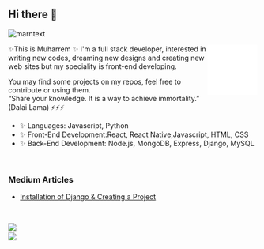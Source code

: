 <!-- <img src="https://github-readme-stats.vercel.app/api?username=marntext&show_icons=true&theme=tokyonight" align='right' width="55%"> -->
## Hi there 👋
<p align="left"> <img src="https://komarev.com/ghpvc/?username=marntext" alt="marntext" /> </p>
<img src="./animation_500_kd7ngokt.gif" alt="react-native" width="20%" height="20%" align="right">

✨This is Muharrem 
✨ I'm a full stack developer, interested in writing new codes, dreaming new designs and creating new web sites but my speciality is front-end developing.

You may find some projects on my repos, feel free to contribute or using them.
<br/>
“Share your knowledge. It is a way to achieve immortality.” (Dalai Lama) ⚡⚡⚡

- ✨ Languages: Javascript, Python
- ✨ Front-End Development:React, React Native,Javascript, HTML, CSS
- ✨ Back-End Development: Node.js, MongoDB, Express, Django, MySQL
<br/>

### Medium Articles

- [Installation of Django & Creating a Project](https://marntext.medium.com/installation-of-django-creating-a-project-cafeac454e58)
<br/>

[![](https://img.shields.io/badge/linkedin-%230077B5.svg?&style=for-the-badge&logo=linkedin&logoColor=white)](https://www.linkedin.com/in/muharrem-kuruo%C4%9Flu-b3a5221b8/)
<br/>
[![](https://img.shields.io/badge/medium-%2312100E.svg?&style=for-the-badge&logo=medium&logoColor=white)](https://marntext.medium.com/)
<br/>
<!-- <hr/>
<p align="center"> 
<img  src="logo_rn.png" height="30"> &nbsp;&nbsp; &nbsp;&nbsp; 
<img src="logo_react.png" height="30"> &nbsp;&nbsp;&nbsp;&nbsp; 
<img src="logo_js.png" height="30">&nbsp;&nbsp; &nbsp;&nbsp; 
<img src="css.png" height="30"> &nbsp;&nbsp;&nbsp;&nbsp; 
<img src="html.png" height="30">&nbsp;&nbsp; &nbsp;&nbsp; 
<img src="logo_python.png" height="30">
 </p>
 <hr/> -->
